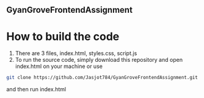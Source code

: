 ## GyanGroveFrontendAssignment

# How to build the code

1. There are 3 files, index.html, styles.css, script.js
2. To run the source code, simply download this repository and open index.html on your machine or use
```bash
git clone https://github.com/Jasjot784/GyanGroveFrontendAssignment.git
```
and then run index.html
